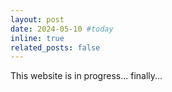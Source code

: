 ```yaml
---
layout: post
date: 2024-05-10 #today
inline: true
related_posts: false
---
```


This website is in progress... finally...
